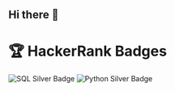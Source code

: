 ## Hi there 👋
# 🏆 HackerRank Badges
![SQL Silver Badge](https://img.shields.io/badge/SQL-Silver-silver)
![Python Silver Badge](https://img.shields.io/badge/Python-Silver-blue)
<!--
**ntbboi/ntbboi** is a ✨ _special_ ✨ repository because its `README.md` (this file) appears on your GitHub profile.

Here are some ideas to get you started:

- 🔭 I’m currently working on ...
- 🌱 I’m currently learning ...
- 👯 I’m looking to collaborate on ...
- 🤔 I’m looking for help with ...
- 💬 Ask me about ...
- 📫 How to reach me: ...
- 😄 Pronouns: ...
- ⚡ Fun fact: ...
-->
